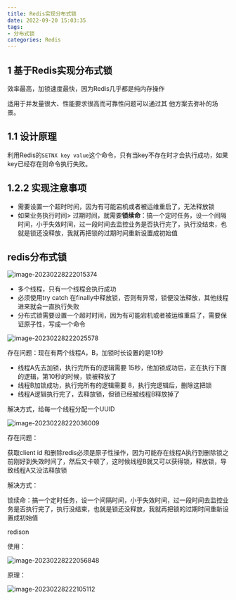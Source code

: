 ```yaml
---
title: Redis实现分布式锁
date: 2022-09-20 15:03:35
tags:
- 分布式锁
categories: Redis
---
```


## 1 **基于Redis实现分布式锁**

效率最高，加锁速度最快，因为Redis几乎都是纯内存操作

适用于并发量很大、性能要求很高而可靠性问题可以通过其 他方案去弥补的场景。 

## 1.1 设计原理

利用Redis的`SETNX key value`这个命令，只有当key不存在时才会执行成功，如果key已经存在则命令执行失败。

## 1.2.2 实现注意事项

- 需要设置一个超时时间，因为有可能宕机或者被运维重启了，无法释放锁
- 如果业务执行时间> 过期时间，就需要**锁续命**：搞一个定时任务，设一个间隔时间，小于失效时间，过一段时间去监控业务是否执行完了，执行没结束，也就是锁还没释放，我就再把锁的过期时间重新设置成初始值

## redis分布式锁

![image-20230228222015374](https://panyuro.oss-cn-beijing.aliyuncs.com/image-20230228222015374.png)

- 多个线程，只有一个线程会执行成功
- 必须使用try catch 在finally中释放锁，否则有异常，锁便没法释放，其他线程进来就会一直执行失败
- 分布式锁需要设置一个超时时间，因为有可能宕机或者被运维重启了，需要保证原子性，写成一个命令

![image-20230228222025578](https://panyuro.oss-cn-beijing.aliyuncs.com/image-20230228222025578.png)

存在问题：现在有两个线程A，B，加锁时长设置的是10秒

- 线程A先去加锁，执行完所有的逻辑需要 15秒，他加锁成功后，正在执行下面的逻辑，第10秒的时候，锁被释放了
- 线程B加锁成功，执行完所有的逻辑需要 8，执行完逻辑后，删除这把锁
- 线程A逻辑执行完了，去释放锁，但锁已经被线程B释放掉了

解决方式，给每一个线程分配一个UUID

![image-20230228222036009](https://panyuro.oss-cn-beijing.aliyuncs.com/image-20230228222036009.png)

存在问题：

获取client id 和删除redis必须是原子性操作，因为可能存在线程A执行到删除锁之前刚好到失效时间了，然后又卡顿了，这时候线程B就又可以获得锁，释放锁，导致线程A又没法释放锁

解决方式：

锁续命：搞一个定时任务，设一个间隔时间，小于失效时间，过一段时间去监控业务是否执行完了，执行没结束，也就是锁还没释放，我就再把锁的过期时间重新设置成初始值



redison

使用：

![image-20230228222056848](https://panyuro.oss-cn-beijing.aliyuncs.com/image-20230228222056848.png)

原理：

![image-20230228222105112](https://panyuro.oss-cn-beijing.aliyuncs.com/image-20230228222105112.png)



# 
